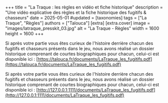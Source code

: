 +++
title = "La Traque : les règles en vidéo et fiche historique"
description = "Une vidéo explicative des règles et la fiche historique des fugitifs & chasseurs"
date = 2025-05-01
#updated =
[taxonomies]
tags = ["La Traque", "Règles"]
authors = ["Talouca"]
[extra]
[extra.cover]
image = "images/latraque_presskit_03.jpg"
alt = "La Traque - Règles"
width = 1600
height = 1600
+++

Si après votre partie vous êtes curieux de l'histoire derrière chacun des fugitifs et chasseurs présents dans le jeu, nous avons réalisé un dossier historique comprenant de courtes biographiques pour chacun, celui-ci est disponible ici : [https://talouca.fr/documents/LaTraque_les_fugitifs.pdf](https://talouca.fr/documents/LaTraque_les_fugitifs.pdf)

Si après votre partie vous êtes curieux de l'histoire derrière chacun des fugitifs et chasseurs présents dans le jeu, nous avons réalisé un dossier historique comprenant de courtes biographiques pour chacun, celui-ci est disponible ici : [http://127.0.0.1:1111/documents/LaTraque_les_fugitifs.pdf](http://127.0.0.1:1111/documents/LaTraque_les_fugitifs.pdf)